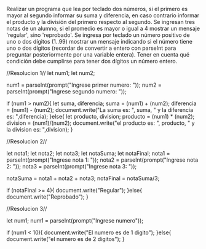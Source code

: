 Realizar un programa que lea por teclado dos números, si el primero es mayor al segundo informar su suma y diferencia, en caso contrario informar el producto y la división del primero respecto al segundo.
Se ingresan tres notas de un alumno, si el promedio es mayor o igual a 4 mostrar un mensaje 'regular', sino 'reprobado'.
Se ingresa por teclado un número positivo de uno o dos dígitos (1..99) mostrar un mensaje indicando si el número tiene uno o dos dígitos (recordar de convertir a entero con parseInt para preguntar posteriormente por una variable entera). Tener en cuenta qué condición debe cumplirse para tener dos dígitos un número entero.

//Resolucion 1//
let num1;
let num2;

num1 = parseInt(prompt("Ingrese primer numero: "));
num2 = parseInt(prompt("Ingrese segundo numero: "));

if (num1 > num2){
    let suma, diferencia;
    suma = (num1) + (num2);
    diferencia = (num1) - (num2);
    document.write("La suma es: ", suma, " y la diferencia es: ",diferencia);
}else{
    let producto, division;
    producto = (num1) * (num2);
    division = (num1)/(num2);
    document.write("el producto es: ", producto, " y la division es: ",division);
}

//Resolucion 2//

let nota1;
let nota2;
let nota3;
let notaSuma;
let notaFinal;
nota1 = parseInt(prompt("Ingrese nota 1: "));
nota2 = parseInt(prompt("Ingrese nota 2: "));
nota3 = parseInt(prompt("Ingrese nota 3: "));

notaSuma = nota1 + nota2 + nota3;
notaFinal = notaSuma/3;

if (notaFinal >= 4){
    document.write("Regular");
}else{
    document.write("Reprobado");
}

//Resolucion 3//

let num1;
num1 = parseInt(prompt("Ingrese numero"));

if (num1 < 10){
    document.write("El numero es de 1 digito");
}else{
    document.write("el numero es de 2 digitos");
}
